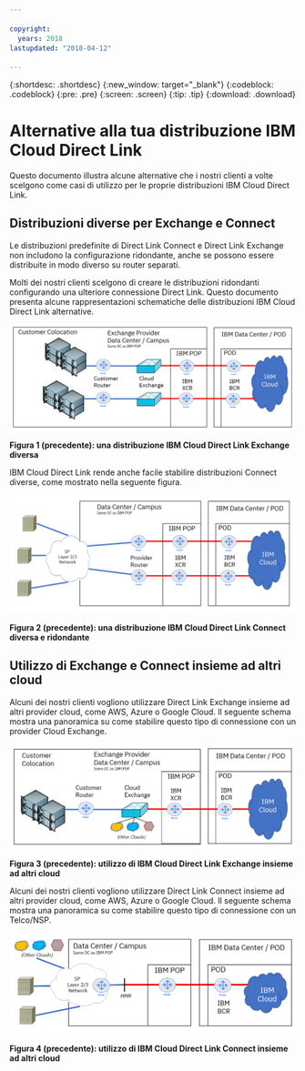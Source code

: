 ```yaml
---

copyright:
  years: 2018
lastupdated: "2018-04-12"

---
```


{:shortdesc: .shortdesc}
{:new_window: target="_blank"}
{:codeblock: .codeblock}
{:pre: .pre}
{:screen: .screen}
{:tip: .tip}
{:download: .download}

# Alternative alla tua distribuzione IBM Cloud Direct Link

Questo documento illustra alcune alternative che i nostri clienti a volte scelgono come casi di utilizzo per le proprie distribuzioni IBM Cloud Direct Link.

## Distribuzioni diverse per Exchange e Connect

Le distribuzioni predefinite di Direct Link Connect e Direct Link Exchange non includono la configurazione ridondante, anche se possono essere distribuite in modo diverso su router separati. 

Molti dei nostri clienti scelgono di creare le distribuzioni ridondanti configurando una ulteriore connessione Direct Link. Questo documento presenta alcune rappresentazioni schematiche delle distribuzioni IBM Cloud Direct Link alternative. 

![Exchange diverso](/images/Direct-Link-Exchange-Diverse.PNG)

**Figura 1 (precedente): una distribuzione IBM Cloud Direct Link Exchange diversa**

IBM Cloud Direct Link rende anche facile stabilire distribuzioni Connect diverse, come mostrato nella seguente figura. 

![Connect diverso](/images/Direct-Link-Connect-Diverse.PNG)


**Figura 2 (precedente): una distribuzione IBM Cloud Direct Link Connect diversa e ridondante**

## Utilizzo di Exchange e Connect insieme ad altri cloud

Alcuni dei nostri clienti vogliono utilizzare Direct Link Exchange insieme ad altri provider cloud, come AWS, Azure o Google Cloud. Il seguente schema mostra una panoramica su come stabilire questo tipo di connessione con un provider Cloud Exchange. 

![Altri cloud](/images/Direct-Link-Exchange-Other-Clouds.PNG)

**Figura 3 (precedente): utilizzo di IBM Cloud Direct Link Exchange insieme ad altri cloud**

Alcuni dei nostri clienti vogliono utilizzare Direct Link Connect insieme ad altri provider cloud, come AWS, Azure o Google Cloud. Il seguente schema mostra una panoramica su come stabilire questo tipo di connessione con un Telco/NSP.

![Altri cloud](/images/Direct-Link-Connect-other-clouds.PNG)

**Figura 4 (precedente): utilizzo di IBM Cloud Direct Link Connect insieme ad altri cloud**

